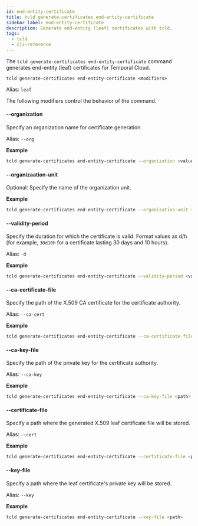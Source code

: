 ```yaml
---
id: end-entity-certificate
title: tcld generate-certificates end-entity-certificate
sidebar_label: end-entity-certificate
description: Generate end-entity (leaf) certificates with tcld.
tags:
  - tcld
  - cli-reference
---
```


The `tcld generate-certificates end-entity-certificate` command generates end-entity (leaf) certificates for Temporal Cloud.

`tcld generate-certificates end-entity-certificate <modifiers>`

Alias: `leaf`

The following modifiers control the behavior of the command.

#### --organization

Specify an organization name for certificate generation.

Alias: `--org`

**Example**

```bash
tcld generate-certificates end-entity-certificate --organization <value>
```

#### --organizaation-unit

Optional: Specify the name of the organization unit.

**Example**

```bash
tcld generate-certificates end-entity-certificate --organization-unit <value>
```

#### --validity-period

Specify the duration for which the certificate is valid.
Format values as d/h (for example, `30d10h` for a certificate lasting 30 days and 10 hours).

Alias: `-d`

**Example**

```bash
tcld generate-certificates end-entity-certificate --validity-period <value>
```

#### --ca-certificate-file

Specify the path of the X.509 CA certificate for the certificate authority.

Alias: `--ca-cert`

**Example**

```bash
tcld generate-certificates end-entity-certificate --ca-certificate-file <path>
```

#### --ca-key-file

Specify the path of the private key for the certificate authority.

Alias: `--ca-key`

**Example**

```bash
tcld generate-certificates end-entity-certificate --ca-key-file <path>
```

#### --certificate-file

Specify a path where the generated X.509 leaf certificate file will be stored.

Alias: `--cert`

**Example**

```bash
tcld generate-certificates end-entity-certificate --certificate-file <path>
```

#### --key-file

Specify a path where the leaf certificate's private key will be stored.

Alias: `--key`

**Example**

```bash
tcld generate-certificates end-entity-certificate --key-file <path>
```
